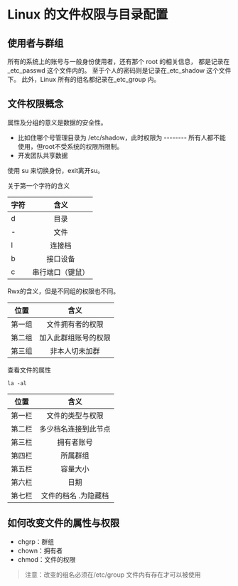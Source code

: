 # Linux 的文件权限与目录配置
## 使用者与群组
所有的系统上的账号与一般身份使用者，还有那个 root 的相关信息， 都是记录在_etc_passwd 这个文件内的。 至于个人的密码则是记录在_etc_shadow 这个文件下。 此外，Linux 所有的组名都纪录在_etc_group 内。

## 文件权限概念
属性及分组的意义是数据的安全性。
- 比如住哪个号管理目录为 /etc/shadow，此时权限为 -------- 所有人都不能使用，但root不受系统的权限所限制。
- 开发团队共享数据

使用 su 来切换身份，exit离开su。

关于第一个字符的含义

|字符    | 含义   |
| ------------- |:-------------:|
|d  		|目录				|
|-   		|文件				|
|l		|连接档				|
|b 		|接口设备			|
|c    		|串行端口（键鼠）	|

Rwx的含义，但是不同组的权限也不同。

|位置    | 含义   |
| ------------- |:-------------:|
|第一组	|文件拥有者的权限		|
|第二组	|加入此群组账号的权限	|
|第三组	|非本人切未加群			|

查看文件的属性
```
la -al
```
|位置    | 含义   |
| ------------- |:-------------:|
|第一栏	|文件的类型与权限		    |
|第二栏	|多少档名连接到此节点  |
|第三栏	|拥有者账号			|
|第四栏	|所属群组			|
|第五栏	|容量大小			|
|第六栏	|日期			   |
|第七栏	|文件的档名	.为隐藏档	   |

## 如何改变文件的属性与权限
- chgrp：群组
- chown：拥有者
- chmod：文件的权限

> 注意：改变的组名必须在/etc/group 文件内有存在才可以被使用
